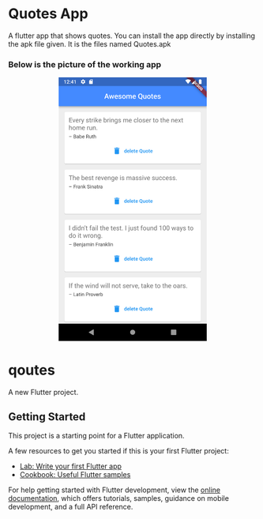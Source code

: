 # Quotes App
A flutter app that shows quotes.
You can install the app directly by installing the apk file given.
It is the files named Quotes.apk

### Below is the picture of the working app

<div style="text-align: center">
    <img src="Screenshot.png" alt="mypic" style="width:300px;"/>
</div>

# qoutes

A new Flutter project.

## Getting Started

This project is a starting point for a Flutter application.

A few resources to get you started if this is your first Flutter project:

- [Lab: Write your first Flutter app](https://docs.flutter.dev/get-started/codelab)
- [Cookbook: Useful Flutter samples](https://docs.flutter.dev/cookbook)

For help getting started with Flutter development, view the
[online documentation](https://docs.flutter.dev/), which offers tutorials,
samples, guidance on mobile development, and a full API reference.
